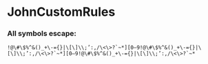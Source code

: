 # JohnCustomRules



### All symbols escape: 
```!@\#\$%^&()_+\-={}|\[\]\\;’:,/\<\>?`~*][0–9!@\#\$%^&()_+\-={}|\[\]\\;’:,/\<\>?`~*][0–9!@\#\$%^&()_+\-={}|\[\]\\;’:,/\<\>?`~*```
